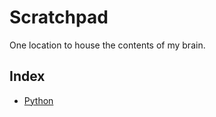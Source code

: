 # Scratchpad

One location to house the contents of my brain.

## Index

* [Python](python/README.md)
